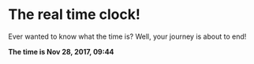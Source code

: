 # The real time clock!

Ever wanted to know what the time is? Well, your journey is about to end!

**The time is Nov 28, 2017, 09:44**